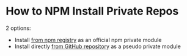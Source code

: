 # How to NPM Install Private Repos

2 options:

* Install [from npm registry](./registry) as an official npm private module
* Install directly [from GitHub repository](./github.md) as a pseudo private module
